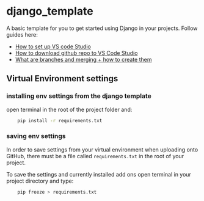 # django_template
A basic template for you to get started using Django in your projects.
Follow guides here: 

- [How to set up VS code Studio](https://youtu.be/v5eRARe5PVE)
- [How to download github repo to VS Code Studio](https://youtu.be/30OY8aeaFaQ)
- [What are branches and merging + how to create them](https://www.youtube.com/watch?v=S7TbHDN8EXA)

## Virtual Environment settings

### installing env settings from the django template
open terminal in the root of the project folder and:

```bash
    pip install -r requirements.txt
```

### saving env settings
In order to save settings from your virtual environment when uploading onto GitHub, there must be a file called `requirements.txt` in the root of your project.

To save the settings and currently installed add ons open terminal in your project directory and type:

```bash
    pip freeze > requirements.txt
```